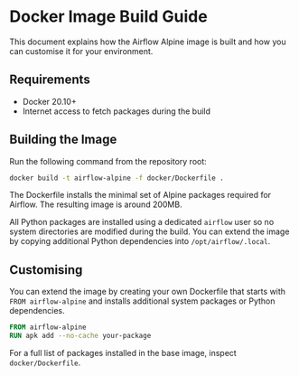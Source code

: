 # Docker Image Build Guide

This document explains how the Airflow Alpine image is built and how you can customise it for your environment.

## Requirements
- Docker 20.10+
- Internet access to fetch packages during the build

## Building the Image
Run the following command from the repository root:
```bash
docker build -t airflow-alpine -f docker/Dockerfile .
```
The Dockerfile installs the minimal set of Alpine packages required for Airflow. The resulting image is around 200MB.

All Python packages are installed using a dedicated `airflow` user so no system
directories are modified during the build. You can extend the image by copying
additional Python dependencies into `/opt/airflow/.local`.

## Customising
You can extend the image by creating your own Dockerfile that starts with `FROM airflow-alpine` and installs additional system packages or Python dependencies.

```Dockerfile
FROM airflow-alpine
RUN apk add --no-cache your-package
```

For a full list of packages installed in the base image, inspect `docker/Dockerfile`.
